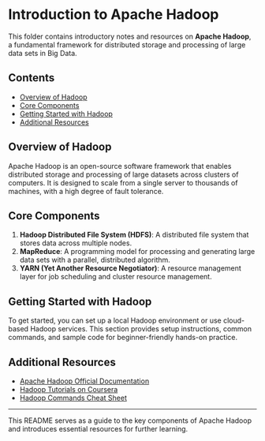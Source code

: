 # Introduction to Apache Hadoop

This folder contains introductory notes and resources on **Apache Hadoop**, a fundamental framework for distributed storage and processing of large data sets in Big Data.

## Contents
- [Overview of Hadoop](#overview-of-hadoop)
- [Core Components](#core-components)
- [Getting Started with Hadoop](#getting-started-with-hadoop)
- [Additional Resources](#additional-resources)

## Overview of Hadoop
Apache Hadoop is an open-source software framework that enables distributed storage and processing of large datasets across clusters of computers. It is designed to scale from a single server to thousands of machines, with a high degree of fault tolerance.

## Core Components
1. **Hadoop Distributed File System (HDFS)**: A distributed file system that stores data across multiple nodes.
2. **MapReduce**: A programming model for processing and generating large data sets with a parallel, distributed algorithm.
3. **YARN (Yet Another Resource Negotiator)**: A resource management layer for job scheduling and cluster resource management.


## Getting Started with Hadoop
To get started, you can set up a local Hadoop environment or use cloud-based Hadoop services. This section provides setup instructions, common commands, and sample code for beginner-friendly hands-on practice.

## Additional Resources
- [Apache Hadoop Official Documentation](https://hadoop.apache.org/docs/)
- [Hadoop Tutorials on Coursera](https://www.coursera.org/)
- [Hadoop Commands Cheat Sheet](https://hadoop.apache.org/)

---

This README serves as a guide to the key components of Apache Hadoop and introduces essential resources for further learning.
